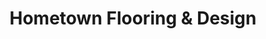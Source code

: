 ---
title: "Hometown Flooring & Design"
url: /canton/hometown-flooring-und-design/
shop: Fußböden
---